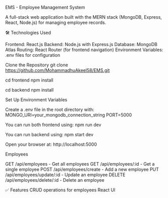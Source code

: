 EMS - Employee Management System

A full-stack web application built with the MERN stack (MongoDB, Express, React, Node.js) for managing employee records.

🛠️ Technologies Used

Frontend: React.js
Backend: Node.js with Express.js
Database: MongoDB Atlas
Routing: React Router (for frontend navigation)
Environment Variables: .env files for configuration

Clone the Repository
git clone https://github.com/MohammadhuAkeel58/EMS.git

cd frontend
npm install

cd backend
npm install

Set Up Environment Variables

Create a .env file in the root directory with:
MONGO_URI=your_mongodb_connection_string
PORT=5000

You can run both frontend using:
npm run dev

You can run backend using:
npm start dev

Open your browser at:
http://localhost:5000

Employees

GET /api/employees - Get all employees
GET /api/employees/:id - Get a single employee
POST /api/employees/create - Add a new employee
PUT /api/employees/update/:id - Update an employee
DELETE /api/employees/delete/:id - Delete an employee

✅ Features
CRUD operations for employees
React UI

